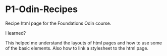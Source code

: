 # P1-Odin-Recipes

Recipe html page for the Foundations Odin course. 

I learned?

This helped me understand the layouts of html pages and how to use some of the basic elements. Also how to link a stylesheet to the html page.